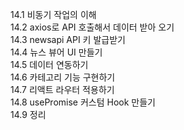 14.1 비동기 작업의 이해<br/>
14.2 axios로 API 호출해서 데이터 받아 오기 <br/>
14.3 newsapi API 키 발급받기<br/>
14.4 뉴스 뷰어 UI 만들기<br/>
14.5 데이터 연동하기<br/>
14.6 카테고리 기능 구현하기<br/>
14.7 리액트 라우터 적용하기<br/>
14.8 usePromise 커스텀 Hook 만들기<br/>
14.9 정리<br/>
